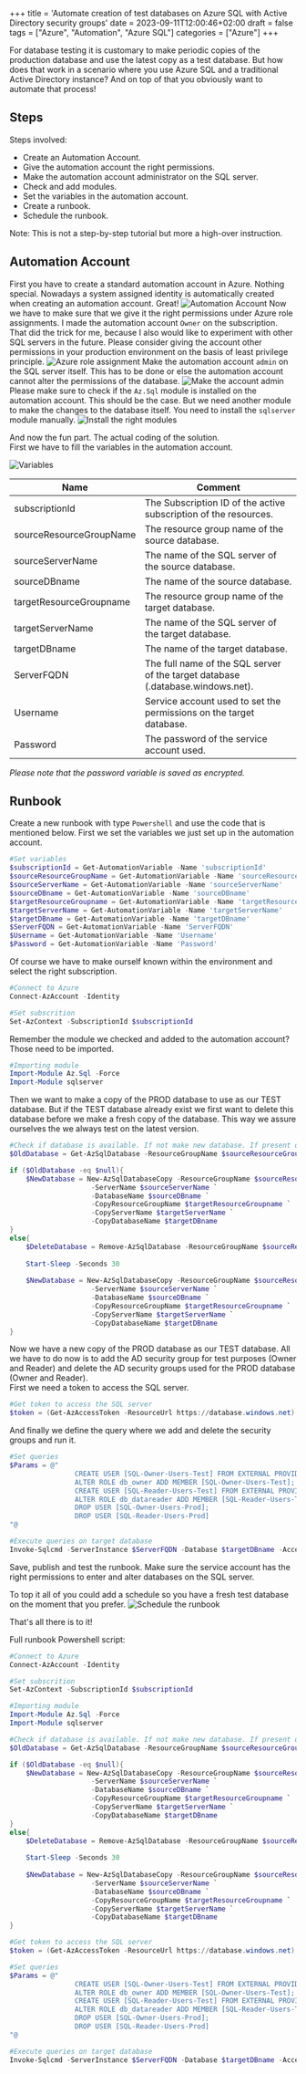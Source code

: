 +++
title = 'Automate creation of test databases on Azure SQL with Active Directory security groups'
date = 2023-09-11T12:00:46+02:00
draft = false
tags = ["Azure", "Automation", "Azure SQL"]
categories = ["Azure"]
+++

For database testing it is customary to make periodic copies of the production database and use the latest copy as a test database. But how does that work in a scenario where you use Azure SQL and a traditional Active Directory instance? And on top of that you obviously want to automate that process!

## Steps

Steps involved:
-	Create an Automation Account.
-	Give the automation account the right permissions.
-	Make the automation account administrator on the SQL server.
-	Check and add modules.
-   Set the variables in the automation account.
-	Create a runbook.
-	Schedule the runbook.

Note: This is not a step-by-step tutorial but more a high-over instruction.

## Automation Account

First you have to create a standard automation account in Azure. Nothing special. Nowadays a system assigned identity is automatically created when creating an automation account. Great! 
![Automation Account](/AZURE-automate-testdb-sql/aa-acount.jpg)
Now we have to make sure that we give it the right permissions under Azure role assignments. I made the automation account `Owner` on the subscription. That did the trick for me, because I also would like to experiment with other SQL servers in the future. Please consider giving the account other permissions in your production environment on the basis of least privilege principle.
![Azure role assignment](/AZURE-automate-testdb-sql/Azure-role-assignment.jpg)
Make the automation account `admin` on the SQL server itself. This has to be done or else the automation account cannot alter the permissions of the database.
![Make the account admin](/AZURE-automate-testdb-sql/admin.jpg)
Please make sure to check if the `Az.Sql` module is installed on the automation account. This should be the case. But we need another module to make the changes to the database itself. You need to install the `sqlserver` module manually.
![Install the right modules](/AZURE-automate-testdb-sql/module.jpg)

And now the fun part. The actual coding of the solution. \
First we have to fill the variables in the automation account.

![Variables](/AZURE-automate-testdb-sql/variables.jpg)

| Name | Comment |
| - | - |
| subscriptionId | The Subscription ID of the active subscription of the resources. |
| sourceResourceGroupName | The resource group name of the source database. |
| sourceServerName | The name of the SQL server of the source database. |
| sourceDBname | The name of the source database. |
| targetResourceGroupname | The resource group name of the target database. |
| targetServerName | The name of the SQL server of the target database. |
| targetDBname | The name of the target database. |
| ServerFQDN | The full name of the SQL server of the target database (.database.windows.net). |
| Username | Service account used to set the permissions on the target database. |
| Password | The password of the service account used. |

*Please note that the password variable is saved as encrypted.*

## Runbook

Create a new runbook with type `Powershell` and use the code that is mentioned below.
First we set the variables we just set up in the automation account.

```powershell
#Set variables
$subscriptionId = Get-AutomationVariable -Name 'subscriptionId'
$sourceResourceGroupName = Get-AutomationVariable -Name 'sourceResourceGroupName'
$sourceServerName = Get-AutomationVariable -Name 'sourceServerName'
$sourceDBname = Get-AutomationVariable -Name 'sourceDBname'
$targetResourceGroupname = Get-AutomationVariable -Name 'targetResourceGroupname'
$targetServerName = Get-AutomationVariable -Name 'targetServerName'
$targetDBname = Get-AutomationVariable -Name 'targetDBname'
$ServerFQDN = Get-AutomationVariable -Name 'ServerFQDN'
$Username = Get-AutomationVariable -Name 'Username'
$Password = Get-AutomationVariable -Name 'Password'
```

Of course we have to make ourself known within the environment and select the right subscription.

```powershell
#Connect to Azure
Connect-AzAccount -Identity
```

```powershell
#Set subscrition
Set-AzContext -SubscriptionId $subscriptionId
```

Remember the module we checked and added to the automation account? Those need to be imported.

```powershell
#Importing module
Import-Module Az.Sql -Force
Import-Module sqlserver
```

Then we want to make a copy of the PROD database to use as our TEST database. But if the TEST database already exist we first want to delete this database before we make a fresh copy of the database. This way we assure ourselves the we always test on the latest version.

```powershell
#Check if database is available. If not make new database. If present delete database and make new one
$OldDatabase = Get-AzSqlDatabase -ResourceGroupName $sourceResourceGroupName -ServerName $sourceServerName -DatabaseName $targetDBname -ErrorAction SilentlyContinue

if ($OldDatabase -eq $null){
    $NewDatabase = New-AzSqlDatabaseCopy -ResourceGroupName $sourceResourceGroupName `
                    -ServerName $sourceServerName `
                    -DatabaseName $sourceDBname `
                    -CopyResourceGroupName $targetResourceGroupname `
                    -CopyServerName $targetServerName `
                    -CopyDatabaseName $targetDBname
}
else{
    $DeleteDatabase = Remove-AzSqlDatabase -ResourceGroupName $sourceResourceGroupName -ServerName $sourceServerName -DatabaseName $targetDBname
    
    Start-Sleep -Seconds 30
    
    $NewDatabase = New-AzSqlDatabaseCopy -ResourceGroupName $sourceResourceGroupName `
                    -ServerName $sourceServerName `
                    -DatabaseName $sourceDBname `
                    -CopyResourceGroupName $targetResourceGroupname `
                    -CopyServerName $targetServerName `
                    -CopyDatabaseName $targetDBname
}
```
Now we have a new copy of the PROD database as our TEST database. All we have to do now is to add the AD security group for test purposes (Owner and Reader) and delete the AD security groups used for the PROD database (Owner and Reader).\
First we need a token to access the SQL server.

```powershell
#Get token to access the SQL server
$token = (Get-AzAccessToken -ResourceUrl https://database.windows.net).Token
```

And finally we define the query where we add and delete the security groups and run it.

```powershell
#Set queries
$Params = @"    
                CREATE USER [SQL-Owner-Users-Test] FROM EXTERNAL PROVIDER;
                ALTER ROLE db_owner ADD MEMBER [SQL-Owner-Users-Test];
                CREATE USER [SQL-Reader-Users-Test] FROM EXTERNAL PROVIDER;
                ALTER ROLE db_datareader ADD MEMBER [SQL-Reader-Users-Test];
                DROP USER [SQL-Owner-Users-Prod];
                DROP USER [SQL-Reader-Users-Prod]
"@
```

```powershell
#Execute queries on target database
Invoke-Sqlcmd -ServerInstance $ServerFQDN -Database $targetDBname -AccessToken $token -Username $Username -Password $Password -Query $Params
```
Save, publish and test the runbook. Make sure the service account has the right permissions to enter and alter databases on the SQL server.

To top it all of you could add a schedule so you have a fresh test database on the moment that you prefer.
![Schedule the runbook](/AZURE-automate-testdb-sql/schedule1.jpg)

That's all there is to it!

Full runbook Powershell script:
```Powershell
#Connect to Azure
Connect-AzAccount -Identity

#Set subscrition
Set-AzContext -SubscriptionId $subscriptionId

#Importing module
Import-Module Az.Sql -Force
Import-Module sqlserver

#Check if database is available. If not make new database. If present delete database and make new one
$OldDatabase = Get-AzSqlDatabase -ResourceGroupName $sourceResourceGroupName -ServerName $sourceServerName -DatabaseName $targetDBname -ErrorAction SilentlyContinue

if ($OldDatabase -eq $null){
    $NewDatabase = New-AzSqlDatabaseCopy -ResourceGroupName $sourceResourceGroupName `
                    -ServerName $sourceServerName `
                    -DatabaseName $sourceDBname `
                    -CopyResourceGroupName $targetResourceGroupname `
                    -CopyServerName $targetServerName `
                    -CopyDatabaseName $targetDBname
}
else{
    $DeleteDatabase = Remove-AzSqlDatabase -ResourceGroupName $sourceResourceGroupName -ServerName $sourceServerName -DatabaseName $targetDBname
    
    Start-Sleep -Seconds 30
    
    $NewDatabase = New-AzSqlDatabaseCopy -ResourceGroupName $sourceResourceGroupName `
                    -ServerName $sourceServerName `
                    -DatabaseName $sourceDBname `
                    -CopyResourceGroupName $targetResourceGroupname `
                    -CopyServerName $targetServerName `
                    -CopyDatabaseName $targetDBname
}

#Get token to access the SQL server
$token = (Get-AzAccessToken -ResourceUrl https://database.windows.net).Token

#Set queries
$Params = @"    
                CREATE USER [SQL-Owner-Users-Test] FROM EXTERNAL PROVIDER;
                ALTER ROLE db_owner ADD MEMBER [SQL-Owner-Users-Test];
                CREATE USER [SQL-Reader-Users-Test] FROM EXTERNAL PROVIDER;
                ALTER ROLE db_datareader ADD MEMBER [SQL-Reader-Users-Test];
                DROP USER [SQL-Owner-Users-Prod];
                DROP USER [SQL-Reader-Users-Prod]
"@

#Execute queries on target database
Invoke-Sqlcmd -ServerInstance $ServerFQDN -Database $targetDBname -AccessToken $token -Username $Username -Password $Password -Query $Params
```